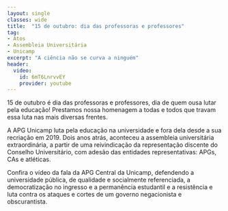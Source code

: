 ```yaml
---
layout: single
classes: wide
title:  "15 de outubro: dia das professoras e professores"
tag:
- Atos
- Assembleia Universitária
- Unicamp
excerpt: "A ciência não se curva a ninguém"
header:
  video:
    id: 6mT6LnrvvEY
    provider: youtube
---
```


15 de outubro é dia das professoras e professores, dia de quem ousa lutar pela educação! Prestamos nossa homenagem a todas e todos que travam essa luta nas mais diversas frentes. 

A APG Unicamp luta pela educação na universidade e fora dela desde a sua recriação em 2019. Dois anos atrás, aconteceu a assembleia universitária extraordinária, a partir de uma reivindicação da representação discente do Conselho Universitário, com adesão das entidades representativas: APGs, CAs e atléticas. 

Confira o vídeo da fala da APG Central da Unicamp, defendendo a universidade pública, de qualidade e socialmente referenciada, a democratização no ingresso e a permanência estudantil e a resistência e luta contra os ataques e cortes de um governo negacionista e obscurantista.
